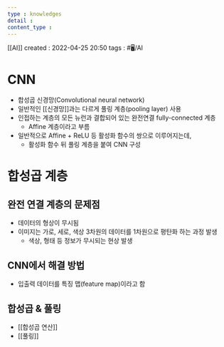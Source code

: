 ```yaml
---
type : knowledges
detail : 
content_type :
---
```


[[AI]]
created : 2022-04-25 20:50
tags : #🖥️/AI

# CNN
- 합성곱 신경망(Convolutional neural network)
- 일반적인 [[신경망]]과는 다르게 풀링 계층(pooling layer) 사용
- 인접하는 계층의 모든 뉴런과 결합되어 있는 완전연결 fully-connected 계층
	- Affine 계층이라고 부름
- 일반적으로 Affine + ReLU 등 활성화 함수의 쌍으로 이루어지는데,
	- 활성화 함수 뒤 풀링 계층을 붙여 CNN 구성

# 합성곱 계층

## 완전 연결 계층의 문제점
- 데이터의 형상이 무시됨
- 이미지는 가로, 세로, 색상 3차원의 데이터를 1차원으로 평탄화 하는 과정 발생
	- 색상, 형태 등 정보가 무시되는 현상 발생

## CNN에서 해결 방법
- 입출력 데이터를 특징 맵(feature map)이라고 함

## 합성곱 & 풀링
- [[합성곱 연산]]
- [[풀링]]
